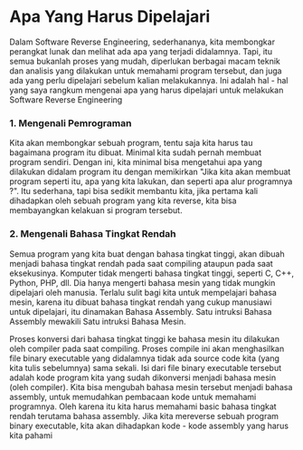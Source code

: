# Apa Yang Harus Dipelajari

Dalam Software Reverse Engineering, sederhananya, kita membongkar perangkat lunak dan melihat ada apa yang terjadi didalamnya. Tapi, itu semua bukanlah proses yang mudah, diperlukan berbagai macam teknik dan analisis yang dilakukan untuk memahami program tersebut, dan juga ada yang perlu dipelajari sebelum kalian melakukannya. Ini adalah hal - hal yang saya rangkum mengenai apa yang harus dipelajari untuk melakukan Software Reverse Engineering

### 1. Mengenali Pemrograman
Kita akan membongkar sebuah program, tentu saja kita harus tau bagaimana program itu dibuat. Minimal kita sudah pernah membuat program sendiri. Dengan ini, kita minimal bisa mengetahui apa yang dilakukan didalam program itu dengan memikirkan "Jika kita akan membuat program seperti itu, apa yang kita lakukan, dan seperti apa alur programnya ?". Itu sederhana, tapi bisa sedikit membantu kita, jika pertama kali dihadapkan oleh sebuah program yang kita reverse, kita bisa membayangkan kelakuan si program tersebut.

### 2. Mengenali Bahasa Tingkat Rendah
Semua program yang kita buat dengan bahasa tingkat tinggi, akan dibuah menjadi bahasa tingkat rendah pada saat compiling ataupun pada saat eksekusinya. Komputer tidak mengerti bahasa tingkat tinggi, seperti C, C++, Python, PHP, dll. Dia hanya mengerti bahasa mesin yang tidak mungkin dipelajari oleh manusia. Terlalu sulit bagi kita untuk mempelajari bahasa mesin, karena itu dibuat bahasa tingkat rendah yang cukup manusiawi untuk dipelajari, itu dinamakan Bahasa Assembly. Satu intruksi Bahasa Assembly mewakili Satu intruksi Bahasa Mesin. 

Proses konversi dari bahasa tingkat tinggi ke bahasa mesin itu dilakukan oleh compiler pada saat compiling. Proses compile ini akan menghasilkan file binary executable yang didalamnya tidak ada source code kita (yang kita tulis sebelumnya) sama sekali. Isi dari file binary executable tersebut adalah kode program kita yang sudah dikonversi menjadi bahasa mesin (oleh compiler). Kita bisa mengubah bahasa mesin tersebut menjadi bahasa assembly, untuk memudahkan pembacaan kode untuk memahami programnya. Oleh karena itu kita harus memahami basic bahasa tingkat rendah terutama bahasa assembly.  Jika kita mereverse sebuah program binary executable, kita akan dihadapkan kode - kode assembly yang harus kita pahami
